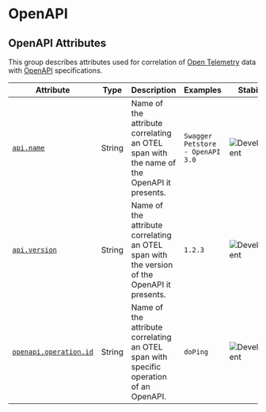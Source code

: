 # OpenAPI

## OpenAPI Attributes

This group describes attributes used for correlation of [Open Telemetry](https://github.com/open-telemetry) data with [OpenAPI](https://www.openapis.org) specifications.

| Attribute                                                                            | Type   | Description                                                                                 | Examples                         | Stability                                                      |
| ------------------------------------------------------------------------------------ | ------ | ------------------------------------------------------------------------------------------- | -------------------------------- | -------------------------------------------------------------- |
| <a id="openapi-name" href="#openapi-name">`api.name`</a>                             | String | Name of the attribute correlating an OTEL span with the name of the OpenAPI it presents.    | `Swagger Petstore - OpenAPI 3.0` | ![Development](https://img.shields.io/badge/-development-blue) |
| <a id="openapi-version" href="#openapi-version">`api.version`</a>                    | String | Name of the attribute correlating an OTEL span with the version of the OpenAPI it presents. | `1.2.3`                          | ![Development](https://img.shields.io/badge/-development-blue) |
| <a id="openapi-operation-id" href="#openapi-operation-id">`openapi.operation.id`</a> | String | Name of the attribute correlating an OTEL span with specific operation of an OpenAPI.       | `doPing`                         | ![Development](https://img.shields.io/badge/-development-blue) |

